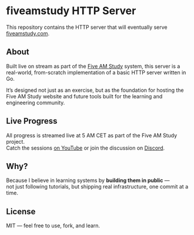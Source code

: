 # fiveamstudy HTTP Server

This repository contains the HTTP server that will eventually serve [fiveamstudy.com](https://fiveamstudy.com).

## About

Built live on stream as part of the [Five AM Study](https://www.youtube.com/@thefiveamstudy) system, this server is a real-world, from-scratch implementation of a basic HTTP server written in Go.

It’s designed not just as an exercise, but as the foundation for hosting the Five AM Study website and future tools built for the learning and engineering community.

## Live Progress

All progress is streamed live at 5 AM CET as part of the Five AM Study project.  
Catch the sessions [on YouTube](https://www.youtube.com/@thefiveamstudy) or join the discussion on [Discord](https://discord.gg/mcUFJpnNRh).

## Why?

Because I believe in learning systems by **building them in public** —  
not just following tutorials, but shipping real infrastructure, one commit at a time.

## License

MIT — feel free to use, fork, and learn.
